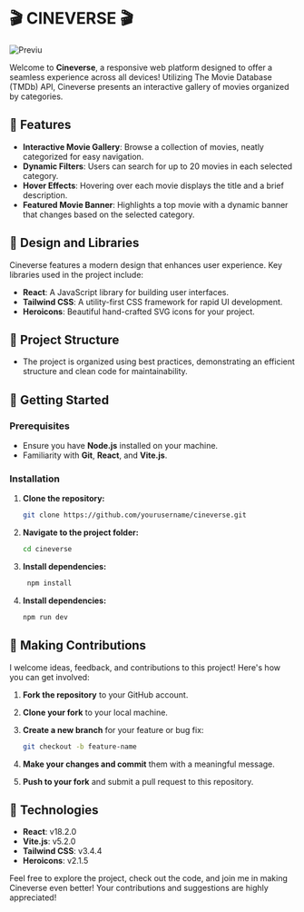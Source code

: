 # 🎬 CINEVERSE 🎬
![Previu](https://i.ibb.co/3Bss7Xs/cineverse.jpg)

Welcome to **Cineverse**, a responsive web platform designed to offer a seamless experience across all devices! Utilizing The Movie Database (TMDb) API, Cineverse presents an interactive gallery of movies organized by categories.

## 🌟 Features

- **Interactive Movie Gallery**: Browse a collection of movies, neatly categorized for easy navigation.
- **Dynamic Filters**: Users can search for up to 20 movies in each selected category.
- **Hover Effects**: Hovering over each movie displays the title and a brief description.
- **Featured Movie Banner**: Highlights a top movie with a dynamic banner that changes based on the selected category.

## 🎨 Design and Libraries

Cineverse features a modern design that enhances user experience. Key libraries used in the project include:

- **React**: A JavaScript library for building user interfaces.
- **Tailwind CSS**: A utility-first CSS framework for rapid UI development.
- **Heroicons**: Beautiful hand-crafted SVG icons for your project.

## 📁 Project Structure

- The project is organized using best practices, demonstrating an efficient structure and clean code for maintainability.

## 🚀 Getting Started

### Prerequisites

- Ensure you have **Node.js** installed on your machine.
- Familiarity with **Git**, **React**, and **Vite.js**.

### Installation

1. **Clone the repository:**

   ```bash
   git clone https://github.com/yourusername/cineverse.git
   
2. **Navigate to the project folder:**

   ```bash
   cd cineverse
   
3. **Install dependencies:**
    ```bash
     npm install

4. **Install dependencies:**

   ```bash
   npm run dev
## 🔄 Making Contributions
I welcome ideas, feedback, and contributions to this project! Here's how you can get involved:
1. **Fork the repository** to your GitHub account.
2. **Clone your fork** to your local machine.
3. **Create a new branch** for your feature or bug fix:
   ```bash
   git checkout -b feature-name
4. **Make your changes and commit** them with a meaningful message.
   
5. **Push to your fork** and submit a pull request to this repository.
## 🔧 Technologies
- **React**: v18.2.0
- **Vite.js**: v5.2.0
- **Tailwind CSS**: v3.4.4
- **Heroicons**: v2.1.5

Feel free to explore the project, check out the code, and join me in making Cineverse even better! Your contributions and suggestions are highly appreciated!
